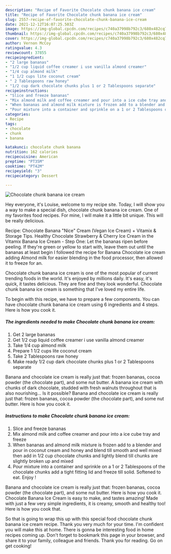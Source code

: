 ```yaml
---
description: "Recipe of Favorite Chocolate chunk banana ice cream"
title: "Recipe of Favorite Chocolate chunk banana ice cream"
slug: 2557-recipe-of-favorite-chocolate-chunk-banana-ice-cream
date: 2021-12-12T16:07:25.503Z
image: https://img-global.cpcdn.com/recipes/c740a37998b792c3/680x482cq70/chocolate-chunk-banana-ice-cream-recipe-main-photo.jpg
thumbnail: https://img-global.cpcdn.com/recipes/c740a37998b792c3/680x482cq70/chocolate-chunk-banana-ice-cream-recipe-main-photo.jpg
cover: https://img-global.cpcdn.com/recipes/c740a37998b792c3/680x482cq70/chocolate-chunk-banana-ice-cream-recipe-main-photo.jpg
author: Vernon McCoy
ratingvalue: 4.3
reviewcount: 37855
recipeingredient:
- "2 large bananas"
- "1/2 cup liquid coffee creamer i use vanilla almond creamer"
- "1/4 cup almond milk"
- "1 1/2 cups lite coconut cream"
- " 2 Tablespoons raw honey"
- "1/2 cup dark chocolate chunks plus 1 or 2 Tablespoons separate"
recipeinstructions:
- "Slice and freeze bananas"
- "Mix almond milk and coffee creamer and pour into a ice cube tray and freeze"
- "When bananas and almond milk mixture is frozen add to a blender and pour in coconut cream and honey and blend till smooth and well mixed then add in 1/2 cup chocolate chunks and lightly blend till chunks are slightly broken up and mixed"
- "Pour mixture into a container and sprinkle on a 1 or 2 Tablespoons of the chocolate chunks add a tight fitting lid and freeze till solid. Softened to eat. Enjoy !"
categories:
- Recipe
tags:
- chocolate
- chunk
- banana

katakunci: chocolate chunk banana 
nutrition: 162 calories
recipecuisine: American
preptime: "PT35M"
cooktime: "PT42M"
recipeyield: "3"
recipecategory: Dessert

---
```



![Chocolate chunk banana ice cream](https://img-global.cpcdn.com/recipes/c740a37998b792c3/680x482cq70/chocolate-chunk-banana-ice-cream-recipe-main-photo.jpg)

Hey everyone, it's Louise, welcome to my recipe site. Today, I will show you a way to make a special dish, chocolate chunk banana ice cream. One of my favorites food recipes. For mine, I will make it a little bit unique. This will be really delicious.

Recipe: Chocolate Banana &#34;Nice&#34; Cream (Vegan Ice Cream) + Vitamix &amp; Storage Tips. Healthy Chocolate Strawberry &amp; Cherry Ice Cream in the Vitamix Banana Ice Cream - Step One: Let the bananas ripen before peeling. If they&#39;re green or yellow to start with, leave them out until the bananas at least begin I followed the recipe for Banana Chocolate ice cream adding Almond milk for easier blending in the food processor, then allowed it to freeze for an.

Chocolate chunk banana ice cream is one of the most popular of current trending foods in the world. It's enjoyed by millions daily. It's easy, it's quick, it tastes delicious. They are fine and they look wonderful. Chocolate chunk banana ice cream is something that I've loved my entire life.


To begin with this recipe, we have to prepare a few components. You can have chocolate chunk banana ice cream using 6 ingredients and 4 steps. Here is how you cook it.

<!--inarticleads1-->

##### The ingredients needed to make Chocolate chunk banana ice cream:

1. Get 2 large bananas
1. Get 1/2 cup liquid coffee creamer i use vanilla almond creamer
1. Take 1/4 cup almond milk
1. Prepare 1 1/2 cups lite coconut cream
1. Take  2 Tablespoons raw honey
1. Make ready 1/2 cup dark chocolate chunks plus 1 or 2 Tablespoons separate


Banana and chocolate ice cream is really just that: frozen bananas, cocoa powder (the chocolate part), and some nut butter. A banana ice cream with chunks of dark chocolate, studded with fresh walnuts throughout that is also nourishing… Is it possible? Banana and chocolate ice cream is really just that: frozen bananas, cocoa powder (the chocolate part), and some nut butter. Here is how you cook it. 

<!--inarticleads2-->

##### Instructions to make Chocolate chunk banana ice cream:

1. Slice and freeze bananas
1. Mix almond milk and coffee creamer and pour into a ice cube tray and freeze
1. When bananas and almond milk mixture is frozen add to a blender and pour in coconut cream and honey and blend till smooth and well mixed then add in 1/2 cup chocolate chunks and lightly blend till chunks are slightly broken up and mixed
1. Pour mixture into a container and sprinkle on a 1 or 2 Tablespoons of the chocolate chunks add a tight fitting lid and freeze till solid. Softened to eat. Enjoy !


Banana and chocolate ice cream is really just that: frozen bananas, cocoa powder (the chocolate part), and some nut butter. Here is how you cook it. Chocolate Banana Ice Cream is easy to make, and tastes amazing! Made with just a few very simple ingredients, it is creamy, smooth and healthy too! Here is how you cook that. 

So that is going to wrap this up with this special food chocolate chunk banana ice cream recipe. Thank you very much for your time. I'm confident you will make this at home. There is gonna be interesting food in home recipes coming up. Don't forget to bookmark this page in your browser, and share it to your family, colleague and friends. Thank you for reading. Go on get cooking!
